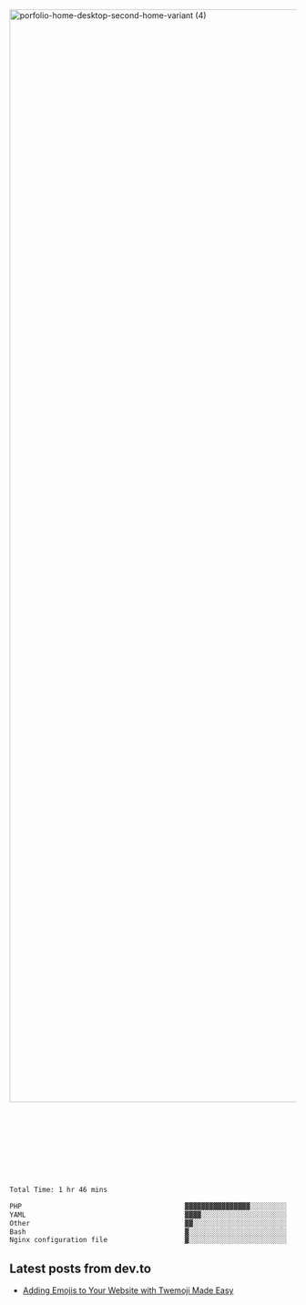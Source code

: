 <img width="1920" alt="porfolio-home-desktop-second-home-variant (4)" src="https://user-images.githubusercontent.com/44812120/231556360-1ee1d327-1a45-4bda-a93d-dd32a34149e4.png">
 
 
 
 
 
 <br><br><br><br><br><br><br>
<!--START_SECTION:waka-->

```txt
Total Time: 1 hr 46 mins

PHP                                        ▓▓▓▓▓▓▓▓▓▓▓▓▓▓▓▓░░░░░░░░░   65.20 %
YAML                                       ▓▓▓▓░░░░░░░░░░░░░░░░░░░░░   17.13 %
Other                                      ▓▓░░░░░░░░░░░░░░░░░░░░░░░   07.87 %
Bash                                       ▓░░░░░░░░░░░░░░░░░░░░░░░░   05.69 %
Nginx configuration file                   ▓░░░░░░░░░░░░░░░░░░░░░░░░   02.08 %
```

<!--END_SECTION:waka-->

## Latest posts from dev.to
<!-- MEDIUM-STORY-LIST:START -->
- [Adding Emojis to Your Website with Twemoji Made Easy](https://dev.to/danielsebesta/adding-emojis-to-your-website-with-twemoji-made-easy-mc8)
<!-- MEDIUM-STORY-LIST:END -->


